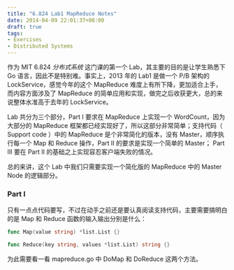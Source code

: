 ```yaml
---
title: "6.824 Lab1 MapReduce Notes"
date: 2014-04-09 22:01:37+08:00
draft: true
tags: 
- Exercises
- Distributed Systems
---
```


作为 MIT 6.824 *分布式系统* 这门课的第一个 Lab，其主要的目的是让学生熟悉下 Go 语言，因此不是特别难。事实上，2013 年的 Lab1 是做一个 P/B 架构的 LockService，感觉今年的这个 MapReduce 难度上有所下降，更加适合上手，而内容方面涉及了 MapReduce 的简单应用和实现，做完之后收获更大，总的来说整体水准高于去年的 LockService。

Lab 共分为三个部分，Part I 要求在 MapReduce 上实现一个 WordCount，因为大部分的 MapReduce 框架都已经实现好了，所以这部分非常简单；支持代码（ Support code ）中的 MapReduce 是个非常简化的版本，没有 Master，顺序执行每一个 Map 和 Reduce 操作，Part II 的要求是实现一个简单的 Master； Part III 要在 Part II 的基础之上实现容忍客户端失败的情况。

总的来讲，这个 Lab 中我们只需要实现一个简化版的 MapReduce 中的 Master Node 的逻辑部分。

### Part I

只有一点点代码要写，不过在动手之前还是要认真阅读支持代码，主要需要搞明白的是 Map 和 Reduce 函数的输入输出分别是什么：

``` go wc.go
func Map(value string) *list.List {}

func Reduce(key string, values *list.List) string {}
```

为此需要看一看 mapreduce.go 中 DoMap 和 DoReduce 这两个方法。